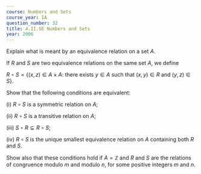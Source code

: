 ```yaml
---
course: Numbers and Sets
course_year: IA
question_number: 32
title: 4.II.5E Numbers and Sets
year: 2006
---
```



Explain what is meant by an equivalence relation on a set $A$.

If $R$ and $S$ are two equivalence relations on the same set $A$, we define

$R \circ S=\{(x, z) \in A \times A:$ there exists $y \in A$ such that $(x, y) \in R$ and $(y, z) \in S\} .$

Show that the following conditions are equivalent:

(i) $R \circ S$ is a symmetric relation on $A$;

(ii) $R \circ S$ is a transitive relation on $A$;

(iii) $S \circ R \subseteq R \circ S$;

(iv) $R \circ S$ is the unique smallest equivalence relation on $A$ containing both $R$ and $S$.

Show also that these conditions hold if $A=\mathbb{Z}$ and $R$ and $S$ are the relations of congruence modulo $m$ and modulo $n$, for some positive integers $m$ and $n$.